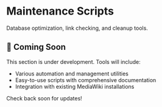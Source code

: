 # Maintenance Scripts

Database optimization, link checking, and cleanup tools.

## 🔧 Coming Soon

This section is under development. Tools will include:

- Various automation and management utilities
- Easy-to-use scripts with comprehensive documentation
- Integration with existing MediaWiki installations

Check back soon for updates!
